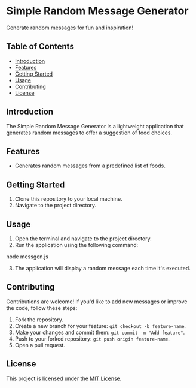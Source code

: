 # Simple Random Message Generator

Generate random messages for fun and inspiration!

## Table of Contents

- [Introduction](#introduction)
- [Features](#features)
- [Getting Started](#getting-started)
- [Usage](#usage)
- [Contributing](#contributing)
- [License](#license)

## Introduction

The Simple Random Message Generator is a lightweight application that generates random messages to offer a suggestion of food choices.

## Features

- Generates random messages from a predefined list of foods.

## Getting Started

1. Clone this repository to your local machine.
2. Navigate to the project directory.

## Usage

1. Open the terminal and navigate to the project directory.
2. Run the application using the following command:

node messgen.js


3. The application will display a random message each time it's executed.

## Contributing

Contributions are welcome! If you'd like to add new messages or improve the code, follow these steps:

1. Fork the repository.
2. Create a new branch for your feature: `git checkout -b feature-name`.
3. Make your changes and commit them: `git commit -m "Add feature"`.
4. Push to your forked repository: `git push origin feature-name`.
5. Open a pull request.

## License

This project is licensed under the [MIT License](LICENSE).
